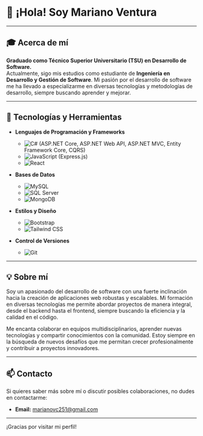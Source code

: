 # 👋 ¡Hola! Soy Mariano Ventura

---

## 🎓 Acerca de mí

**Graduado como Técnico Superior Universitario (TSU) en Desarrollo de Software.**  
Actualmente, sigo mis estudios como estudiante de **Ingeniería en Desarrollo y Gestión de Software**. Mi pasión por el desarrollo de software me ha llevado a especializarme en diversas tecnologías y metodologías de desarrollo, siempre buscando aprender y mejorar.

---

## 🚀 Tecnologías y Herramientas

- **Lenguajes de Programación y Frameworks**
  - ![C#](https://img.shields.io/badge/C%23-239120?style=for-the-badge&logo=c-sharp&logoColor=white) (ASP.NET Core, ASP.NET Web API, ASP.NET MVC, Entity Framework Core, CQRS)
  - ![JavaScript](https://img.shields.io/badge/JavaScript-323330?style=for-the-badge&logo=javascript&logoColor=F7DF1E) (Express.js)
  - ![React](https://img.shields.io/badge/React-20232A?style=for-the-badge&logo=react&logoColor=61DAFB)

- **Bases de Datos**
  - ![MySQL](https://img.shields.io/badge/MySQL-00000F?style=for-the-badge&logo=mysql&logoColor=white)
  - ![SQL Server](https://img.shields.io/badge/SQL%20Server-CC2927?style=for-the-badge&logo=microsoft-sql-server&logoColor=white)
  - ![MongoDB](https://img.shields.io/badge/MongoDB-4EA94B?style=for-the-badge&logo=mongodb&logoColor=white)

- **Estilos y Diseño**
  - ![Bootstrap](https://img.shields.io/badge/Bootstrap-563D7C?style=for-the-badge&logo=bootstrap&logoColor=white)
  - ![Tailwind CSS](https://img.shields.io/badge/Tailwind_CSS-38B2AC?style=for-the-badge&logo=tailwind-css&logoColor=white)

- **Control de Versiones**
  - ![Git](https://img.shields.io/badge/Git-F05032?style=for-the-badge&logo=git&logoColor=white)

---

## 💡 Sobre mí

Soy un apasionado del desarrollo de software con una fuerte inclinación hacia la creación de aplicaciones web robustas y escalables. Mi formación en diversas tecnologías me permite abordar proyectos de manera integral, desde el backend hasta el frontend, siempre buscando la eficiencia y la calidad en el código.

Me encanta colaborar en equipos multidisciplinarios, aprender nuevas tecnologías y compartir conocimientos con la comunidad. Estoy siempre en la búsqueda de nuevos desafíos que me permitan crecer profesionalmente y contribuir a proyectos innovadores.

---

## 📫 Contacto

Si quieres saber más sobre mí o discutir posibles colaboraciones, no dudes en contactarme:

- **Email:** marianovc251@gmail.com

---

¡Gracias por visitar mi perfil!
